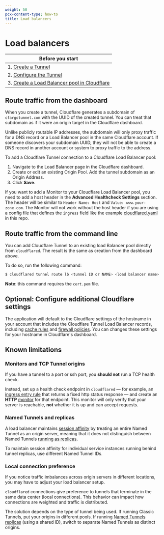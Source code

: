```yaml
---
weight: 50
pcx-content-type: how-to
title: Load balancers
---
```


# Load balancers

| Before you start                                                                                                         |
| ------------------------------------------------------------------------------------------------------------------------ |
| 1. [Create a Tunnel](/connections/connect-apps/create-tunnel)                                                            |
| 2. [Configure the Tunnel](/connections/connect-apps/configuration)                                                       |
| 3. [Create a Load Balancer pool in Cloudflare](https://developers.cloudflare.com/load-balancing/create-load-balancer-ui) |

## Route traffic from the dashboard

When you create a tunnel, Cloudflare generates a subdomain of `cfargotunnel.com` with the UUID of the created tunnel. You can treat that subdomain as if it were an origin target in the Cloudflare dashboard.

Unlike publicly routable IP addresses, the subdomain will only proxy traffic for a DNS record or a Load Balancer pool in the same Cloudflare account. If someone discovers your subdomain UUID, they will not be able to create a DNS record in another account or system to proxy traffic to the address.

To add a Cloudflare Tunnel connection to a Cloudflare Load Balancer pool:

1. Navigate to the Load Balancer page in the Cloudflare dashboard.
2. Create or edit an existing Origin Pool. Add the tunnel subdomain as an Origin Address.
3. Click **Save**.

If you want to add a Monitor to your Cloudflare Load Balancer pool, you need to add a host header in the **Advanced Healthcheck Settings** section. The header will be similar to `Header Name: Host` and `Value: www.your-zone.com`. The Monitor will not work without the host header if you are using a config file that defines the `ingress` field like the example [cloudflared.yaml](https://github.com/cloudflare/argo-tunnel-examples/blob/adb44da43ec0aa65f7928613b762a47ae0d9b2b0/named-tunnel-k8s/cloudflared.yaml#L90) in this repo.

## Route traffic from the command line

You can add Cloudflare Tunnel to an existing load Balancer pool directly from `cloudflared`. The result is the same as creation from the dashboard above.

To do so, run the following command:

```sh
$ cloudflared tunnel route lb <tunnel ID or NAME> <load balancer name> <load balancer pool>
```

**Note**: this command requires the `cert.pem` file.

## Optional: Configure additional Cloudflare settings

The application will default to the Cloudflare settings of the hostname in your account that includes the Cloudflare Tunnel Load Balancer records, including [cache rules](https://support.cloudflare.com/hc/en-us/articles/202775670-Customizing-Cloudflare-s-cache) and [firewall policies](https://developers.cloudflare.com/firewall/). You can changes these settings for your hostname in Cloudflare's dashboard.

## Known limitations

### Monitors and TCP Tunnel origins

If you have a tunnel to a port or ssh port, you **should not** run a TCP health check.

Instead, set up a health check endpoint in `cloudflared` — for example, an [ingress entry rule](/connections/connect-apps/configuration/configuration-file/ingress) that returns a fixed http status response — and create an **HTTP** [monitor](https://developers.cloudflare.com/load-balancing/understand-basics/monitors) for that endpoint. This monitor will only verify that your server is reachable, **not** whether it is up and can accept requests.

### Named Tunnels and replicas

A load balancer maintains [session affinity](https://developers.cloudflare.com/load-balancing/understand-basics/session-affinity) by treating an entire Named Tunnel as an origin server, meaning that it does not distinguish between Named Tunnels [running as replicas](/connections/connect-apps/run-tunnel/deploy-cloudflared-replicas).

To maintain session affinity for individual service instances running behind tunnel replicas, use different Named Tunnel IDs.

### Local connection preference

If you notice traffic imbalances across origin servers in different locations, you may have to adjust your load balancer setup.

`cloudflared` connections give preference to tunnels that terminate in the same data center (local connections). This behavior can impact how connections are weighted and traffic is distributed.

The solution depends on the type of tunnel being used. If running Classic Tunnels, put your origins in different pools. If running [Named Tunnels replicas](/connections/connect-apps/run-tunnel/deploy-cloudflared-replicas) (using a shared ID), switch to separate Named Tunnels as distinct origins.